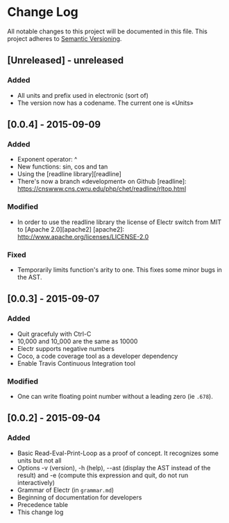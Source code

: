 # Change Log
All notable changes to this project will be documented in this file.
This project adheres to [Semantic Versioning](http://semver.org/).


## [Unreleased] - unreleased
### Added
- All units and prefix used in electronic (sort of)
- The version now has a codename. The current one is «Units»

## [0.0.4] - 2015-09-09
### Added
- Exponent operator: ^
- New functions: sin, cos and tan
- Using the [readline library][readline]
- There's now a branch «development» on Github
[readline]: https://cnswww.cns.cwru.edu/php/chet/readline/rltop.html

### Modified
- In order to use the readline library the license of Electr switch from
  MIT to [Apache 2.0][apache2]
[apache2]: http://www.apache.org/licenses/LICENSE-2.0

### Fixed
- Temporarily limits function's arity to one. This fixes some minor bugs in
  the AST.


## [0.0.3] - 2015-09-07
### Added
- Quit gracefuly with Ctrl-C
- 10,000 and 10_000 are the same as 10000
- Electr supports negative numbers
- Coco, a code coverage tool as a developer dependency
- Enable Travis Continuous Integration tool

### Modified
- One can write floating point number without a leading zero (ie `.678`).


## [0.0.2] - 2015-09-04
### Added
- Basic Read-Eval-Print-Loop as a proof of concept. It recognizes some
  units but not all
- Options -v (version), -h (help), --ast (display the AST instead of the
  result) and -e (compute this expression and quit, do not run
  interactively)
- Grammar of Electr (in `grammar.md`)
- Beginning of documentation for developers
- Precedence table
- This change log
